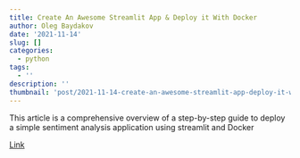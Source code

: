 ```yaml
---
title: Create An Awesome Streamlit App & Deploy it With Docker
author: Oleg Baydakov
date: '2021-11-14'
slug: []
categories:
  - python
tags:
  - ''
description: ''
thumbnail: 'post/2021-11-14-create-an-awesome-streamlit-app-deploy-it-with-docker/images/image.jpg'
---
```


This article is a comprehensive overview of a step-by-step guide to deploy a simple sentiment analysis application using streamlit and Docker

[Link](https://towardsdatascience.com/create-an-awesome-streamlit-app-deploy-it-with-docker-a3d202a636e8)